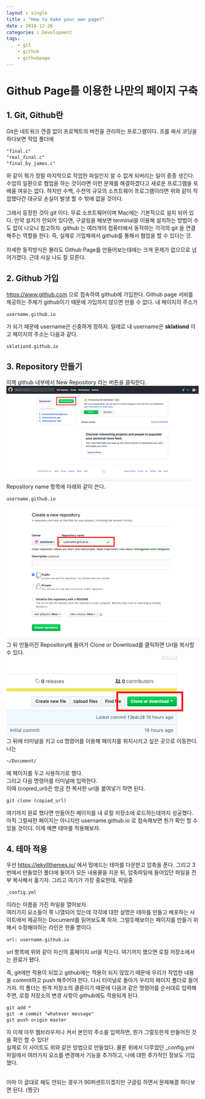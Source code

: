 ```yaml
---
layout : single
title : "How to make your own page?"
date : 2018-12-26
categories : Development
tags: 
    - git
    - github
    - githubpage
---
```


Github Page를 이용한 나만의 페이지 구축
================================
## 1. Git, Github란
Git은 네트워크 연결 없이 프로젝트의 버전을 관리하는 프로그램이다.
조를 짜서 코딩을 하다보면 작업 폴더에 
~~~
"final.c"
"real_final.c"
"final_by_james.c"
~~~
와 같이 뭐가 정말 마지막으로 작업한 파일인지 알 수 없게 되버리는 일이 종종 생긴다. 수업의 일환으로 협업을 하는 것이라면 이런 문제를 해결하겠다고 새로운 프로그램을 또 배울 여유는 없다. 하지만 수백, 수천억 규모의 소프트웨어 프로그램이라면 위와 같이 작업했다간 대규모 손실이 발생 할 수 밖에 없을 것이다.<br><br>
그래서 등장한 것이 git 이다. 무료 소프트웨어이며 Mac에는 기본적으로 설치 되어 있다. 만약 설치가 안되어 있다면, 구글링을 해보면 terminal을 이용해 설치하는 방법이 수도 없이 나오니 참고하자. github 는 여러개의 컴퓨터에서 동작하는 각각의 git 을 연결해주는 역할을 한다. 즉, 실제로 기업체에서 github를 통해서 협업을 할 수 있다는 것.<br><br>
자세한 동작방식은 몰라도 Github Page를 만들어보는데에는 크게 문제가 없으므로 넘어가겠다. 근데 사실 나도 잘 모른다.

## 2. Github 가입
https://www.github.com 으로 접속하여 github에 가입한다. Github page 서비를 제공하는 주체가 github이기 때문에 가입하지 않으면 만들 수 없다. 내 페이지의 주소가 
~~~
username.github.io
~~~
가 되기 때문에 username은 신중하게 정하자. 일례로 내 username은 **sklationd** 이고 페이지의 주소는 다음과 같다.
~~~
sklationd.github.io
~~~

## 3. Repository 만들기
이제 github 내부에서 New Repository 라는 버튼을 클릭한다.<br>
![New repository image](../assets/images/New_Repository.png)<br>
Repository name 항목에 아래와 같이 쓴다.
~~~
username.github.io
~~~
![set_name](../assets/images/set_name.png)<br>
그 뒤 만들어진 Repository에 들어가 Clone or Download를 클릭하면 Url을 복사할 수 있다.<br>
![clone](../assets/images/clone.png)<br>
그 뒤에 터미널을 키고 cd 명령어를 이용해 페이지를 위치시키고 싶은 곳으로 이동한다. 나는 
~~~
~/Document/
~~~
에 페이지를 두고 사용하기로 했다.<br>
그리고 다음 명령어를 터미널에 입력한다.<br>
이때 (copied_url)은 방금 전 복사한 url을 붙여넣기 하면 된다. <br>
~~~
git clone (copied_url)
~~~
여기까지 완료 했다면 만들어진 페이지를 내 로컬 저장소에 로드하는데까지 성공했다. 아직 그럴싸한 페이지는 아니지만 username.github.io 로 접속해보면 뭔가 확인 할 수 있을 것이다. 이제 예쁜 테마를 적용해보자.

## 4. 테마 적용
우선 https://jekyllthemes.io/ 에서 맘에드는 테마를 다운받고 압축을 푼다. 그리고 3번에서 만들었던 폴더에 들어가 모든 내용물을 지운 뒤, 압축파일에 들어있던 파일을 전부 복사해서 옮기자. 그리고 여기가 가장 중요한데, 파일중
~~~
_config.yml
~~~
이라는 이름을 가진 파일을 열어보자.<br>
여러가지 요소들이 쭉 나열되어 있는데 각각에 대한 설명은 테마를 만들고 배포하는 사이트에서 제공하는 Document를 읽어보도록 하자. 그럴듯해보이는 페이지를 만들기 위해서 수정해야하는 라인은 한줄 뿐이다. 
~~~
url: username.github.io
~~~
url 항목에 위와 같이 자신의 홈페이지 url을 적는다. 여기까지 했으면 로컬 저장소에서는 완료가 됐다.

즉, git에만 적용이 되었고 github에는 적용이 되지 않았기 때문에 우리가 작업한 내용을 commit하고 push 해주어야 한다. 
다시 터미널로 돌아가 우리의 페이지 폴더로 들어가자. 이 폴더는 원격 저장소의 클론이기 때문에 다음과 같은 명령어를 순서대로 입력해주면, 로컬 저장소의 변경 사항이 github에도 적용되게 된다.
~~~
git add *
git -m commit "whatever message"
git push origin master
~~~
자 이제 아무 웹브라우저나 켜서 본인의 주소를 입력하면, 뭔가 그럴듯한게 만들어진 것을 확인 할 수 있다!<br>
실제로 이 사이트도 위와 같은 방법으로 만들었다.
물론 위에서 다루었던 _config.yml 파일에서 여러가지 요소를 변경해서 기능을 추가하고, 나에 대한 추가적인 정보도 기입했다.<br><br>

아마 이 글대로 해도 안되는 경우가 90퍼센트이겠지만 구글링 하면서 문제해결 하다보면 된다. (찡긋)


